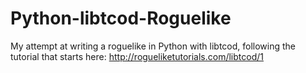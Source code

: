 # Python-libtcod-Roguelike
My attempt at writing a roguelike in Python with libtcod, following the tutorial that starts here: http://rogueliketutorials.com/libtcod/1
